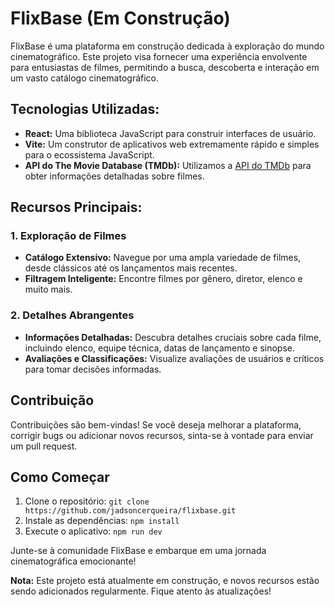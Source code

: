 # FlixBase (Em Construção)

FlixBase é uma plataforma em construção dedicada à exploração do mundo cinematográfico. Este projeto visa fornecer uma experiência envolvente para entusiastas de filmes, permitindo a busca, descoberta e interação em um vasto catálogo cinematográfico.

## Tecnologias Utilizadas:

- **React:** Uma biblioteca JavaScript para construir interfaces de usuário.
- **Vite:** Um construtor de aplicativos web extremamente rápido e simples para o ecossistema JavaScript.
- **API do The Movie Database (TMDb):** Utilizamos a [API do TMDb](https://www.themoviedb.org/documentation/api) para obter informações detalhadas sobre filmes.


## Recursos Principais:

### 1. Exploração de Filmes
   - **Catálogo Extensivo:** Navegue por uma ampla variedade de filmes, desde clássicos até os lançamentos mais recentes.
   - **Filtragem Inteligente:** Encontre filmes por gênero, diretor, elenco e muito mais.

### 2. Detalhes Abrangentes
   - **Informações Detalhadas:** Descubra detalhes cruciais sobre cada filme, incluindo elenco, equipe técnica, datas de lançamento e sinopse.
   - **Avaliações e Classificações:** Visualize avaliações de usuários e críticos para tomar decisões informadas.



## Contribuição
Contribuições são bem-vindas! Se você deseja melhorar a plataforma, corrigir bugs ou adicionar novos recursos, sinta-se à vontade para enviar um pull request.

## Como Começar
1. Clone o repositório: `git clone https://github.com/jadsoncerqueira/flixbase.git`
2. Instale as dependências: `npm install`
3. Execute o aplicativo: `npm run dev`

Junte-se à comunidade FlixBase e embarque em uma jornada cinematográfica emocionante!

**Nota:** Este projeto está atualmente em construção, e novos recursos estão sendo adicionados regularmente. Fique atento às atualizações!
